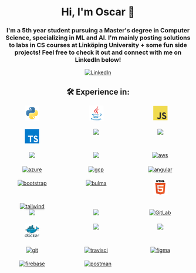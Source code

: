 <div align="center">
<h1>Hi, I'm Oscar 👋</h1>
<h3>I'm a 5th year student pursuing a Master's degree in Computer Science, specializing in ML and AI. I'm mainly posting solutions to labs in CS courses at Linköping University + some fun side projects! Feel free to check it out and connect with me on LinkedIn below!</h3>

<div>
  <a href="https://www.linkedin.com/in/hoffmannoscar/" target="_blank">
    <img src="https://img.shields.io/badge/linkedin-%230077B5.svg?&style=for-the-badge&logo=linkedin&logoColor=white&color=071A2C" alt="LinkedIn"/>
  </a>
</div>
<!--
<div>
<h2>🔭 Currently Working On</h2>
<div>
    <a href="https://pinptr.com" target="_blank" rel="noreferrer"><img src="https://github.com/oscarhoffmann3487/oscarhoffmann3487/assets/98847164/122f1c32-2592-4775-b5d7-2bb9d874b65d" alt="PinPtr" style="width: 100px; padding-right 50px;"></a>
    <a href="https://posteraized.com" target="_blank" rel="noreferrer"><img src="https://github.com/oscarhoffmann3487/oscarhoffmann3487/assets/98847164/6958d7f5-1672-49aa-b57f-d915d5ec22cb" alt="PosterAIzed" style="width: 130px; padding-bottom: 25px;"></a>
</div>

</div> 
-->

<h2>🛠️ Experience in:</h2>
<div>
    <!-- Programming Languages -->
    <div style="display: grid; grid-template-columns: repeat(3, 1fr); grid-gap: 20px;">
        <a href="https://www.python.org" target="_blank" rel="noreferrer"><img src="https://raw.githubusercontent.com/devicons/devicon/master/icons/python/python-original.svg" alt="python" width="40" height="40" style="padding-right: 10px;"/></a>
        <a href="https://www.java.com" target="_blank" rel="noreferrer"><img src="https://raw.githubusercontent.com/devicons/devicon/master/icons/java/java-original.svg" alt="java" width="40" height="40" style="padding-right: 10px;"/></a>
        <a href="https://developer.mozilla.org/en-US/docs/Web/JavaScript" target="_blank" rel="noreferrer"><img src="https://raw.githubusercontent.com/devicons/devicon/master/icons/javascript/javascript-original.svg" alt="javascript" width="40" height="40" style="padding-right: 10px;"/></a>
        <a href="https://www.typescriptlang.org/" target="_blank" rel="noreferrer"><img src="https://raw.githubusercontent.com/devicons/devicon/master/icons/typescript/typescript-original.svg" alt="typescript" width="40" height="40" style="padding-right: 10px;"/></a>
        <a href="https://www.r-project.org"><img width=40px style='padding-right:10px;' src="https://cdn.jsdelivr.net/gh/devicons/devicon/icons/r/r-original.svg" /></a>
        <a href="https://learn.microsoft.com/en-us/powershell/"><img width=40px style='padding-right:10px;' src="https://img.icons8.com/?size=100&id=FwaVI1qCE7hQ&format=png&color=000000" /></a>
        <a href="https://posit.co/products/open-source/rstudio/"><img width=40px style='padding-right:10px;' src="https://cdn.jsdelivr.net/gh/devicons/devicon/icons/rstudio/rstudio-original.svg" /></a>
        <a href="https://matlab.mathworks.com"><img width=40px style='padding-right:10px;' src="https://cdn.jsdelivr.net/gh/devicons/devicon/icons/matlab/matlab-original.svg"/></a>
    <!-- Cloud Platforms -->
        <a href="https://aws.amazon.com" target="_blank" rel="noreferrer"><img src="https://cdn.jsdelivr.net/gh/devicons/devicon@latest/icons/amazonwebservices/amazonwebservices-plain-wordmark.svg" alt="aws" width="40" style="padding-right: 10px;" /></a>
        <a href="https://azure.microsoft.com/en-in/" target="_blank" rel="noreferrer"><img src="https://www.vectorlogo.zone/logos/microsoft_azure/microsoft_azure-icon.svg" alt="azure" width="40" height="40" style="padding-right: 10px;"/></a>
        <a href="https://cloud.google.com" target="_blank" rel="noreferrer"><img src="https://www.vectorlogo.zone/logos/google_cloud/google_cloud-icon.svg" alt="gcp" width="40" height="40" style="padding-right: 10px;"/></a>
    <!-- Web Development -->
        <a href="https://angular.io" target="_blank" rel="noreferrer"><img src="https://angular.io/assets/images/logos/angular/angular.svg" alt="angular" width="40" style="padding-right: 10px;"/></a>
        <a href="https://getbootstrap.com" target="_blank" rel="noreferrer"><img src="https://cdn.jsdelivr.net/gh/devicons/devicon@latest/icons/bootstrap/bootstrap-original.svg" alt="bootstrap" width="40" height="40" style="padding-right: 10px;"/></a>
        <a href="https://bulma.io/" target="_blank" rel="noreferrer"><img src="https://raw.githubusercontent.com/gilbarbara/logos/804dc257b59e144eaca5bc6ffd16949752c6f789/logos/bulma.svg" alt="bulma" width="40" height="40" style="padding-right: 10px;"/></a>
        <a href="https://www.w3.org/html/" target="_blank" rel="noreferrer"><img src="https://raw.githubusercontent.com/devicons/devicon/master/icons/html5/html5-original-wordmark.svg" alt="html5" width="40" height="40" style="padding-right: 10px;"/></a>
        <a href="https://tailwindcss.com/" target="_blank" rel="noreferrer"><img src="https://www.vectorlogo.zone/logos/tailwindcss/tailwindcss-icon.svg" alt="tailwind" width="40" height="40" style="padding-right: 10px;"/></a>
    </div>
    <!-- Backend Development -->
    <div style="display: grid; grid-template-columns: repeat(3, 1fr); grid-gap: 20px;">
        <a href="https://www.mysql.com"><img width=40px style='padding-right:10px;' src="https://cdn.jsdelivr.net/gh/devicons/devicon/icons/mysql/mysql-original.svg" /></a>
       <a href="https://flask.palletsprojects.com/en/3.0.x/"><img width="40" style='padding-right:10px;' src="https://github.com/oscarhoffmann3487/oscarhoffmann3487/assets/98847164/3a37aa62-94c9-44c6-b2a6-8a79c925e91e"/></a>
    <!-- DevOps & Tools -->
        <a href="https://gitlab.com" target="_blank" rel="noreferrer"><img src="https://cdn.jsdelivr.net/gh/devicons/devicon@latest/icons/gitlab/gitlab-original.svg" alt="GitLab"width="40" height="40" style="padding-right: 10px;"/></a>
        <a href="https://www.docker.com/" target="_blank"><img src="https://raw.githubusercontent.com/devicons/devicon/master/icons/docker/docker-original-wordmark.svg" alt="docker" width="40" height="40" style="padding-right: 10px;"/></a>
        <a href="https://jupyter.org/"><img width=40px style='padding-right:10px;' src="https://cdn.jsdelivr.net/gh/devicons/devicon/icons/jupyter/jupyter-original-wordmark.svg"/></a>
        <a href="https://www.databricks.com/"><img width=40px style='padding-right:10px;' src="https://www.vectorlogo.zone/logos/databricks/databricks-icon.svg"/></a>
        <a href="https://git-scm.com/" target="_blank" rel="noreferrer"><img src="https://www.vectorlogo.zone/logos/git-scm/git-scm-icon.svg" alt="git" width="40" height="40" style="padding-right: 10px;"/></a>
        <a href="https://travis-ci.org" target="_blank" rel="noreferrer"><img src="https://www.vectorlogo.zone/logos/travis-ci/travis-ci-icon.svg" alt="travisci" width="40" height="40" style="padding-right: 10px;"/></a>
    <!-- Design & Testing -->
        <a href="https://www.figma.com/" target="_blank" rel="noreferrer"><img src="https://www.vectorlogo.zone/logos/figma/figma-icon.svg" alt="figma" width="40" height="40" style="padding-right: 10px;"/></a>
        <a href="https://firebase.google.com/" target="_blank" rel="noreferrer"><img src="https://www.vectorlogo.zone/logos/firebase/firebase-icon.svg" alt="firebase" width="40" height="40" style="padding-right: 10px;"/></a>
        <a href="https://postman.com" target="_blank" rel="noreferrer"><img src="https://www.vectorlogo.zone/logos/getpostman/getpostman-icon.svg" alt="postman" width="40" height="40"/></a>
    </div>
</div>
</div>
